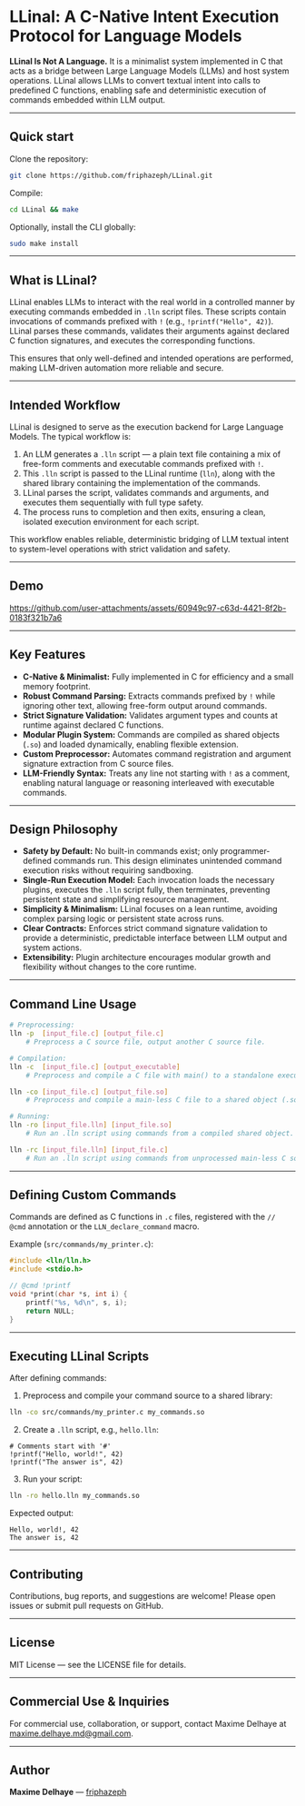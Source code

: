 # LLinal: A C-Native Intent Execution Protocol for Language Models

**LLinal Is Not A Language.**
It is a minimalist system implemented in C that acts as a bridge between Large Language Models (LLMs) and host system operations. LLinal allows LLMs to convert textual intent into calls to predefined C functions, enabling safe and deterministic execution of commands embedded within LLM output.

---

## Quick start

Clone the repository:
```bash
git clone https://github.com/friphazeph/LLinal.git
```

Compile:
```bash
cd LLinal && make
```
Optionally, install the CLI globally:
```bash
sudo make install
```

---

## What is LLinal?

LLinal enables LLMs to interact with the real world in a controlled manner by executing commands embedded in `.lln` script files. These scripts contain invocations of commands prefixed with `!` (e.g., `!printf("Hello", 42)`). LLinal parses these commands, validates their arguments against declared C function signatures, and executes the corresponding functions.

This ensures that only well-defined and intended operations are performed, making LLM-driven automation more reliable and secure.

---

## Intended Workflow

LLinal is designed to serve as the execution backend for Large Language Models. The typical workflow is:

1. An LLM generates a `.lln` script — a plain text file containing a mix of free-form comments and executable commands prefixed with `!`.
2. This `.lln` script is passed to the LLinal runtime (`lln`), along with the shared library containing the implementation of the commands.
3. LLinal parses the script, validates commands and arguments, and executes them sequentially with full type safety.
4. The process runs to completion and then exits, ensuring a clean, isolated execution environment for each script.

This workflow enables reliable, deterministic bridging of LLM textual intent to system-level operations with strict validation and safety.

---

## Demo

https://github.com/user-attachments/assets/60949c97-c63d-4421-8f2b-0183f321b7a6

---

## Key Features

* **C-Native & Minimalist:** Fully implemented in C for efficiency and a small memory footprint.
* **Robust Command Parsing:** Extracts commands prefixed by `!` while ignoring other text, allowing free-form output around commands.
* **Strict Signature Validation:** Validates argument types and counts at runtime against declared C functions.
* **Modular Plugin System:** Commands are compiled as shared objects (`.so`) and loaded dynamically, enabling flexible extension.
* **Custom Preprocessor:** Automates command registration and argument signature extraction from C source files.
* **LLM-Friendly Syntax:** Treats any line not starting with `!` as a comment, enabling natural language or reasoning interleaved with executable commands.

---

## Design Philosophy

* **Safety by Default:** No built-in commands exist; only programmer-defined commands run. This design eliminates unintended command execution risks without requiring sandboxing.
* **Single-Run Execution Model:** Each invocation loads the necessary plugins, executes the `.lln` script fully, then terminates, preventing persistent state and simplifying resource management.
* **Simplicity & Minimalism:** LLinal focuses on a lean runtime, avoiding complex parsing logic or persistent state across runs.
* **Clear Contracts:** Enforces strict command signature validation to provide a deterministic, predictable interface between LLM output and system actions.
* **Extensibility:** Plugin architecture encourages modular growth and flexibility without changes to the core runtime.

---

## Command Line Usage

```bash
# Preprocessing:
lln -p  [input_file.c] [output_file.c]
    # Preprocess a C source file, output another C source file.

# Compilation:
lln -c  [input_file.c] [output_executable]
    # Preprocess and compile a C file with main() to a standalone executable.

lln -co [input_file.c] [output_file.so]
    # Preprocess and compile a main-less C file to a shared object (.so).

# Running:
lln -ro [input_file.lln] [input_file.so]
    # Run an .lln script using commands from a compiled shared object.

lln -rc [input_file.lln] [input_file.c]
    # Run an .lln script using commands from unprocessed main-less C source.
```

---

## Defining Custom Commands

Commands are defined as C functions in `.c` files, registered with the `// @cmd` annotation or the `LLN_declare_command` macro.

Example (`src/commands/my_printer.c`):

```c
#include <lln/lln.h>
#include <stdio.h>

// @cmd !printf
void *print(char *s, int i) {
    printf("%s, %d\n", s, i);
    return NULL;
}
```

---

## Executing LLinal Scripts

After defining commands:

1. Preprocess and compile your command source to a shared library:

```bash
lln -co src/commands/my_printer.c my_commands.so
```

2. Create a `.lln` script, e.g., `hello.lln`:

```lln
# Comments start with '#'
!printf("Hello, world!", 42)
!printf("The answer is", 42)
```

3. Run your script:

```bash
lln -ro hello.lln my_commands.so
```

Expected output:

```
Hello, world!, 42
The answer is, 42
```

---

## Contributing

Contributions, bug reports, and suggestions are welcome! Please open issues or submit pull requests on GitHub.

---

## License

MIT License — see the LICENSE file for details.

---

## Commercial Use & Inquiries

For commercial use, collaboration, or support, contact Maxime Delhaye at [maxime.delhaye.md@gmail.com](mailto:maxime.delhaye.md@gmail.com).

---

## Author

**Maxime Delhaye** — [friphazeph](https://github.com/friphazeph)

